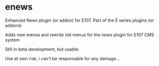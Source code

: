 # enews
Enhanced News plugin (or addon) for E107. Part of the E series plugins (or addons)

Adds new menus and rewrite old menus for the news plugin for E107 CMS system

Still in beta development, but usable.

Use at own risk, i can't be responsable for any damage...

